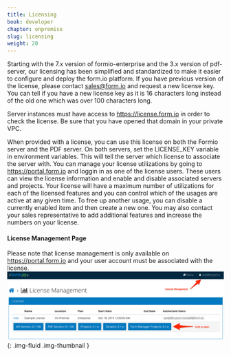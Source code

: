 ```yaml
---
title: Licensing
book: developer
chapter: onpremise
slug: licensing
weight: 20
---
```

Starting with the 7.x version of formio-enterprise and the 3.x version of pdf-server, our licensing has been simplified and standardized to make it easier to configure and deploy the form.io platform. If you have previous version of the license, please contact sales@form.io and request a new license key. You can tell if you have a new license key as it is 16 characters long instead of the old one which was over 100 characters long.

Server instances must have access to https://license.form.io in order to check the license. Be sure that you have opened that domain in your private VPC.

When provided with a license, you can use this license on both the Formio server and the PDF server. On both servers, set the LICENSE_KEY variable in environment variables. This will tell the server which license to associate the server with. You can manage your license utilizations by going to https://portal.form.io and loggin in as one of the license users. These users can view the license information and enable and disable associated servers and projects. Your license will have a maximum number of utilizations for each of the licensed features and you can control which of the usages are active at any given time. To free up another usage, you can disable a currently enabled item and then create a new one. You may also contact your sales representative to add additional features and increase the numbers on your license. 

#### License Management Page
Please note that license management is only available on https://portal.form.io and your user account must be associated with the license.
![](/assets/img/developer/licenseManagement.png){: .img-fluid .img-thumbnail }
